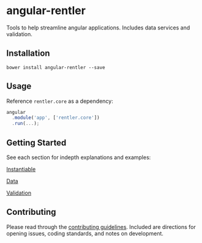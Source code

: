 # angular-rentler
Tools to help streamline angular applications. Includes data services and validation.

## Installation

```
bower install angular-rentler --save
```

## Usage

Reference `rentler.core` as a dependency:

```js
angular
  .module('app', ['rentler.core'])
  .run(...);
```

## Getting Started

See each section for indepth explanations and examples:

[Instantiable](src/instantiable/instantiable.md)

[Data](src/data/data.md)

[Validation](src/validation/validation.md)

## Contributing

Please read through the [contributing guidelines](contributing.md). Included are directions for opening issues, coding standards, and notes on development.